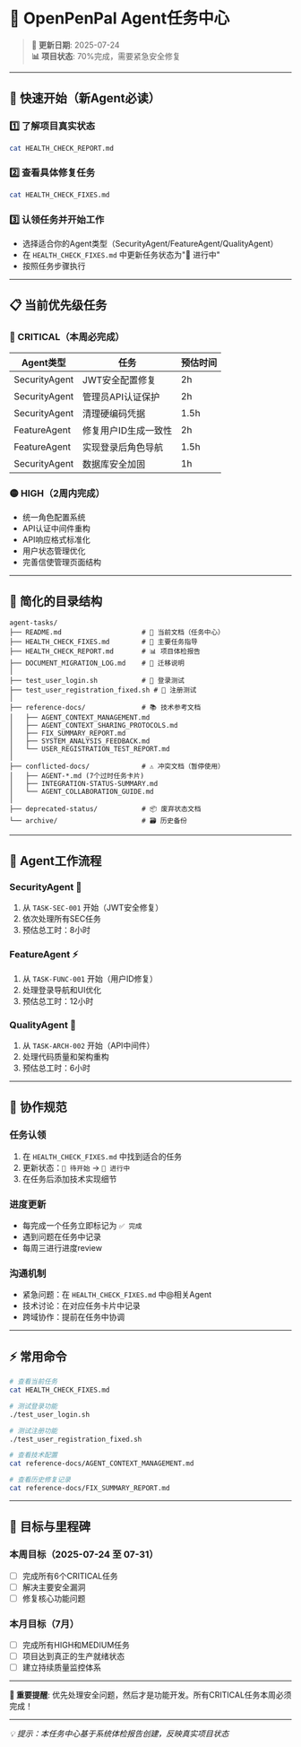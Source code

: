 # 🎯 OpenPenPal Agent任务中心

> **📅 更新日期**: 2025-07-24  
> **📊 项目状态**: 70%完成，需要紧急安全修复

---

## 🚀 快速开始（新Agent必读）

### 1️⃣ 了解项目真实状态
```bash
cat HEALTH_CHECK_REPORT.md
```

### 2️⃣ 查看具体修复任务
```bash
cat HEALTH_CHECK_FIXES.md
```

### 3️⃣ 认领任务并开始工作
- 选择适合你的Agent类型（SecurityAgent/FeatureAgent/QualityAgent）
- 在 `HEALTH_CHECK_FIXES.md` 中更新任务状态为"🔄 进行中"
- 按照任务步骤执行

---

## 📋 当前优先级任务

### 🔴 CRITICAL（本周必完成）
| Agent类型 | 任务 | 预估时间 |
|-----------|------|----------|
| SecurityAgent | JWT安全配置修复 | 2h |
| SecurityAgent | 管理员API认证保护 | 2h |
| SecurityAgent | 清理硬编码凭据 | 1.5h |
| FeatureAgent | 修复用户ID生成一致性 | 2h |
| FeatureAgent | 实现登录后角色导航 | 1.5h |
| SecurityAgent | 数据库安全加固 | 1h |

### 🟡 HIGH（2周内完成）
- 统一角色配置系统
- API认证中间件重构
- API响应格式标准化
- 用户状态管理优化
- 完善信使管理页面结构

---

## 📁 简化的目录结构

```
agent-tasks/
├── README.md                    # 📍 当前文档（任务中心）
├── HEALTH_CHECK_FIXES.md        # 🎯 主要任务指导
├── HEALTH_CHECK_REPORT.md       # 📊 项目体检报告
├── DOCUMENT_MIGRATION_LOG.md    # 📝 迁移说明
│
├── test_user_login.sh           # 🧪 登录测试
├── test_user_registration_fixed.sh # 🧪 注册测试
│
├── reference-docs/              # 📚 技术参考文档
│   ├── AGENT_CONTEXT_MANAGEMENT.md
│   ├── AGENT_CONTEXT_SHARING_PROTOCOLS.md
│   ├── FIX_SUMMARY_REPORT.md
│   ├── SYSTEM_ANALYSIS_FEEDBACK.md
│   └── USER_REGISTRATION_TEST_REPORT.md
│
├── conflicted-docs/             # ⚠️ 冲突文档（暂停使用）
│   ├── AGENT-*.md (7个过时任务卡片)
│   ├── INTEGRATION-STATUS-SUMMARY.md
│   └── AGENT_COLLABORATION_GUIDE.md
│
├── deprecated-status/           # 📦 废弃状态文档
└── archive/                     # 🗃️ 历史备份
```

---

## 🔧 Agent工作流程

### SecurityAgent 🔐
1. 从 `TASK-SEC-001` 开始（JWT安全修复）
2. 依次处理所有SEC任务
3. 预估总工时：8小时

### FeatureAgent ⚡
1. 从 `TASK-FUNC-001` 开始（用户ID修复）
2. 处理登录导航和UI优化
3. 预估总工时：12小时

### QualityAgent 🧹
1. 从 `TASK-ARCH-002` 开始（API中间件）
2. 处理代码质量和架构重构
3. 预估总工时：6小时

---

## 📝 协作规范

### 任务认领
1. 在 `HEALTH_CHECK_FIXES.md` 中找到适合的任务
2. 更新状态：`🔄 待开始` → `🔄 进行中`
3. 在任务后添加技术实现细节

### 进度更新
- 每完成一个任务立即标记为 `✅ 完成`
- 遇到问题在任务中记录
- 每周三进行进度review

### 沟通机制
- 紧急问题：在 `HEALTH_CHECK_FIXES.md` 中@相关Agent
- 技术讨论：在对应任务卡片中记录
- 跨域协作：提前在任务中协调

---

## ⚡ 常用命令

```bash
# 查看当前任务
cat HEALTH_CHECK_FIXES.md

# 测试登录功能
./test_user_login.sh

# 测试注册功能  
./test_user_registration_fixed.sh

# 查看技术配置
cat reference-docs/AGENT_CONTEXT_MANAGEMENT.md

# 查看历史修复记录
cat reference-docs/FIX_SUMMARY_REPORT.md
```

---

## 🎯 目标与里程碑

### 本周目标（2025-07-24 至 07-31）
- [ ] 完成所有6个CRITICAL任务
- [ ] 解决主要安全漏洞
- [ ] 修复核心功能问题

### 本月目标（7月）
- [ ] 完成所有HIGH和MEDIUM任务
- [ ] 项目达到真正的生产就绪状态
- [ ] 建立持续质量监控体系

---

**🚨 重要提醒**: 优先处理安全问题，然后才是功能开发。所有CRITICAL任务本周必须完成！

---

*💡 提示：本任务中心基于系统体检报告创建，反映真实项目状态*